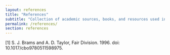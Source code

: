```yaml
---
layout: references
title: "References"
subtitle: "Collection of academic sources, books, and resources used in this project"
permalink: /references/
section: references
---
```


[1] S. J. Brams and A. D. Taylor, Fair Division. 1996. doi: 10.1017/cbo9780511598975.